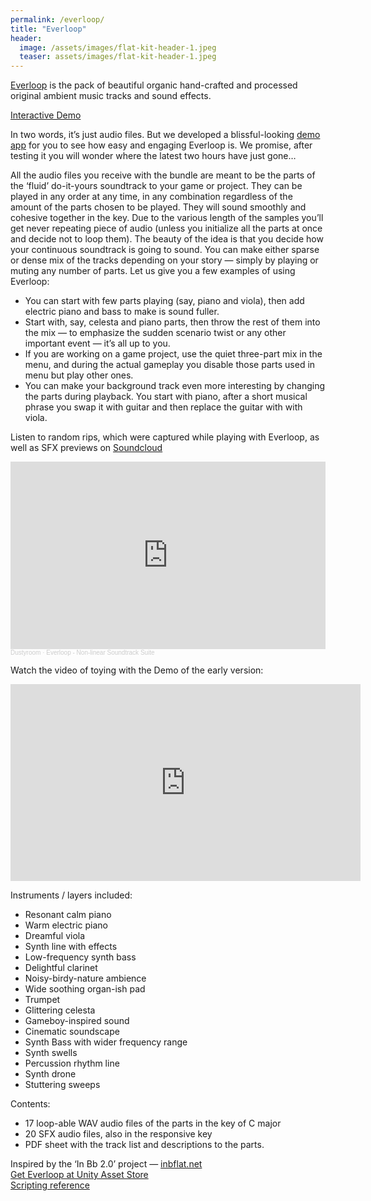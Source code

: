 ```yaml
---
permalink: /everloop/
title: "Everloop"
header:
  image: /assets/images/flat-kit-header-1.jpeg
  teaser: assets/images/flat-kit-header-1.jpeg
---
```

[Everloop](https://assetstore.unity.com/packages/audio/music/everloop-nonlinear-soundtrack-45205?aid=1101lHzQ&utm_source=aff) is the pack of beautiful organic hand-crafted and processed original ambient music tracks and sound effects.  

[Interactive Demo](http://everloop.dustyroom.com/)

In two words, it’s just audio files. But we developed a blissful-looking [demo app](http://everloop.dustyroom.com/) for you to see how easy and engaging Everloop is. We promise, after testing it you will wonder where the latest two hours have just gone…  

All the audio files you receive with the bundle are meant to be the parts of the ‘fluid’ do-it-yours soundtrack to your game or project. They can be played in any order at any time, in any combination regardless of the amount of the parts chosen to be played. They will sound smoothly and cohesive together in the key. Due to the various length of the samples you’ll get never repeating piece of audio (unless you initialize all the parts at once and decide not to loop them).
The beauty of the idea is that you decide how your continuous soundtrack is going to sound. You can make either sparse or dense mix of the tracks depending on your story — simply by playing or muting any number of parts. Let us give you a few examples of using Everloop:
  * You can start with few parts playing (say, piano and viola), then add electric piano and bass to make is sound fuller.
  * Start with, say, celesta and piano parts, then throw the rest of them into the mix — to emphasize the sudden scenario twist or any other important event — it’s all up to you.
  * If you are working on a game project, use the quiet three-part mix in the menu, and during the actual gameplay you disable those parts used in menu but play other ones.
  * You can make your background track even more interesting by changing the parts during playback. You start with piano, after a short musical phrase you swap it with guitar and then replace the guitar with with viola.

Listen to random rips, which were captured while playing with Everloop, as well as SFX previews on [Soundcloud](https://soundcloud.com/dstrm/sets/everloop-never-ending-soundtrack-suite)  

<iframe width="100%" height="300" scrolling="no" frameborder="no" allow="autoplay" src="https://w.soundcloud.com/player/?url=https%3A//api.soundcloud.com/playlists/141110127&color=%23ff5500&auto_play=false&hide_related=false&show_comments=true&show_user=true&show_reposts=false&show_teaser=true&visual=true"></iframe><div style="font-size: 10px; color: #cccccc;line-break: anywhere;word-break: normal;overflow: hidden;white-space: nowrap;text-overflow: ellipsis; font-family: Interstate,Lucida Grande,Lucida Sans Unicode,Lucida Sans,Garuda,Verdana,Tahoma,sans-serif;font-weight: 100;"><a href="https://soundcloud.com/dstrm" title="Dustyroom" target="_blank" style="color: #cccccc; text-decoration: none;">Dustyroom</a> · <a href="https://soundcloud.com/dstrm/sets/everloop-never-ending-soundtrack-suite" title="Everloop - Non-linear Soundtrack Suite" target="_blank" style="color: #cccccc; text-decoration: none;">Everloop - Non-linear Soundtrack Suite</a></div>

Watch the video of toying with the Demo of the early version:  

<iframe width="560" height="315" src="https://www.youtube.com/embed/zU0WFwDfaYU" title="YouTube video player" frameborder="0" allow="accelerometer; autoplay; clipboard-write; encrypted-media; gyroscope; picture-in-picture" allowfullscreen></iframe>

Instruments / layers included:

  * Resonant calm piano
  * Warm electric piano
  * Dreamful viola
  * Synth line with effects
  * Low-frequency synth bass
  * Delightful clarinet
  * Noisy-birdy-nature ambience
  * Wide soothing organ-ish pad
  * Trumpet
  * Glittering celesta
  * Gameboy-inspired sound
  * Cinematic soundscape
  * Synth Bass with wider frequency range
  * Synth swells
  * Percussion rhythm line
  * Synth drone
  * Stuttering sweeps

Contents:

  * 17 loop-able WAV audio files of the parts in the key of C major
  * 20 SFX audio files, also in the responsive key
  * PDF sheet with the track list and descriptions to the parts.

Inspired by the ‘In Bb 2.0’ project — [inbflat.net](http://inbflat.net)  
[Get Everloop at Unity Asset Store](https://assetstore.unity.com/packages/audio/music/everloop-nonlinear-soundtrack-45205?aid=1101lHzQ&utm_source=aff)  
[Scripting reference](http://dustyroom.com/everloop/api/)  
